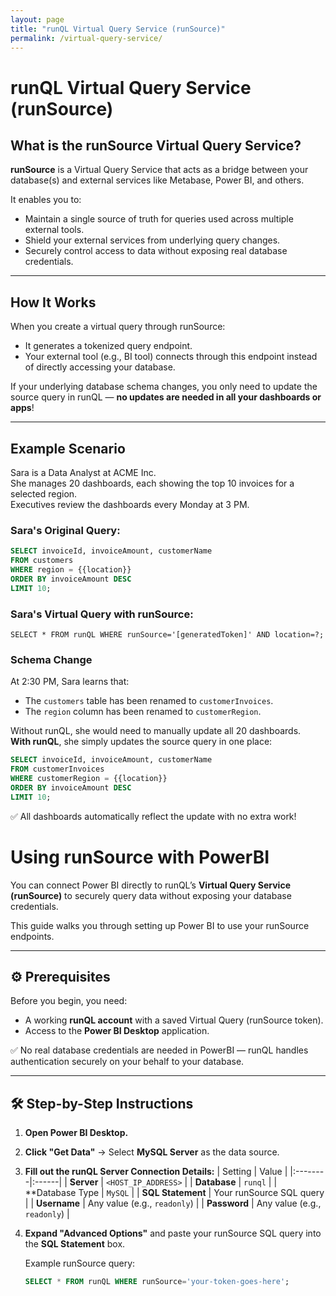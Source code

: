 ```yaml
---
layout: page
title: "runQL Virtual Query Service (runSource)"
permalink: /virtual-query-service/
---
```


# runQL Virtual Query Service (runSource)

## What is the runSource Virtual Query Service?

**runSource** is a Virtual Query Service that acts as a bridge between your database(s) and external services like Metabase, Power BI, and others.

It enables you to:

- Maintain a single source of truth for queries used across multiple external tools.
- Shield your external services from underlying query changes.
- Securely control access to data without exposing real database credentials.

---

## How It Works

When you create a virtual query through runSource:
- It generates a tokenized query endpoint.
- Your external tool (e.g., BI tool) connects through this endpoint instead of directly accessing your database.

If your underlying database schema changes, you only need to update the source query in runQL — **no updates are needed in all your dashboards or apps**!

---

## Example Scenario

Sara is a Data Analyst at ACME Inc.  
She manages 20 dashboards, each showing the top 10 invoices for a selected region.  
Executives review the dashboards every Monday at 3 PM.

### Sara's Original Query:

```sql
SELECT invoiceId, invoiceAmount, customerName
FROM customers
WHERE region = {{location}}
ORDER BY invoiceAmount DESC
LIMIT 10;
```

### Sara's Virtual Query with runSource:

```
SELECT * FROM runQL WHERE runSource='[generatedToken]' AND location=?;
```

### Schema Change

At 2:30 PM, Sara learns that:

- The `customers` table has been renamed to `customerInvoices`.
- The `region` column has been renamed to `customerRegion`.

Without runQL, she would need to manually update all 20 dashboards.  
**With runQL**, she simply updates the source query in one place:

```sql
SELECT invoiceId, invoiceAmount, customerName
FROM customerInvoices
WHERE customerRegion = {{location}}
ORDER BY invoiceAmount DESC
LIMIT 10;
```

✅ All dashboards automatically reflect the update with no extra work!


# Using runSource with PowerBI

You can connect Power BI directly to runQL’s **Virtual Query Service (runSource)** to securely query data without exposing your database credentials.

This guide walks you through setting up Power BI to use your runSource endpoints.

---

## ⚙️ Prerequisites

Before you begin, you need:

- A working **runQL account** with a saved Virtual Query (runSource token).
- Access to the **Power BI Desktop** application.

✅ No real database credentials are needed in PowerBI — runQL handles authentication securely on your behalf to your database.

---

## 🛠 Step-by-Step Instructions

1. **Open Power BI Desktop.**

2. **Click "Get Data"** → Select **MySQL Server** as the data source.

3. **Fill out the runQL Server Connection Details:**
| Setting | Value |
|:--------|:------|
| **Server** | `<HOST_IP_ADDRESS>` |
| **Database** | `runql` |
| **Database Type | `MySQL` |
| **SQL Statement** | Your runSource SQL query |
| **Username** | Any value (e.g., `readonly`) |
| **Password** | Any value (e.g., `readonly`) |
   
4. **Expand "Advanced Options"** and paste your runSource SQL query into the **SQL Statement** box.

   Example runSource query:

   ```sql
   SELECT * FROM runQL WHERE runSource='your-token-goes-here';




